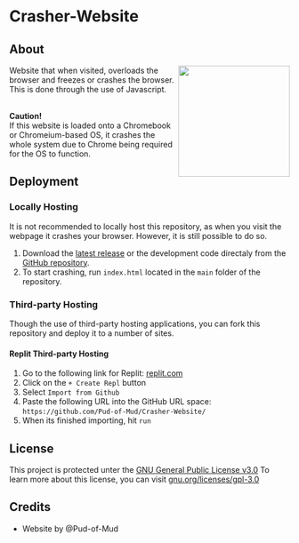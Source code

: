 # Crasher-Website
## About
<img align="right" width="200" src="https://github.com/Pud-of-Mud/Crasher-Website/assets/109466200/5af90b72-fe53-4a7b-9dd6-fb920d43df86">
Website that when visited, overloads the browser and freezes or crashes the browser.
This is done through the use of Javascript. 
<br>
<br>

<b>Caution!</b> <br>
If this website is loaded onto a Chromebook or Chromeium-based OS, it crashes the whole system due to Chrome being required for the OS to function. 
<br>

## Deployment
### Locally Hosting
It is not recommended to locally host this repository, as when you visit the webpage it crashes your browser.
However, it is still possible to do so. 
1. Download the [latest release](https://github.com/Pud-of-Mud/Crasher-Website/releases) or the development code directaly from the [GitHub repository](https://github.com/Pud-of-Mud/Crasher-Website.git).
2. To start crashing, run ```index.html``` located in the ```main``` folder of the repository. 

### Third-party Hosting
Though the use of third-party hosting applications, you can fork this repository and deploy it to a number of sites. 

#### Replit Third-party Hosting
1. Go to the following link for Replit: [replit.com](https://replit.com/~)
2. Click on the ```+ Create Repl``` button
3. Select ```Import from Github``` 
4. Paste the following URL into the GitHub URL space: ```https://github.com/Pud-of-Mud/Crasher-Website/```
5. When its finished importing, hit ```run```

## License
This project is protected unter the [GNU General Public License v3.0](https://github.com/Pud-of-Mud/Crasher-Website/blob/main/LICENSE)
To learn more about this license, you can visit [gnu.org/licenses/gpl-3.0](https://www.gnu.org/licenses/gpl-3.0)

## Credits
 - Website by @Pud-of-Mud
